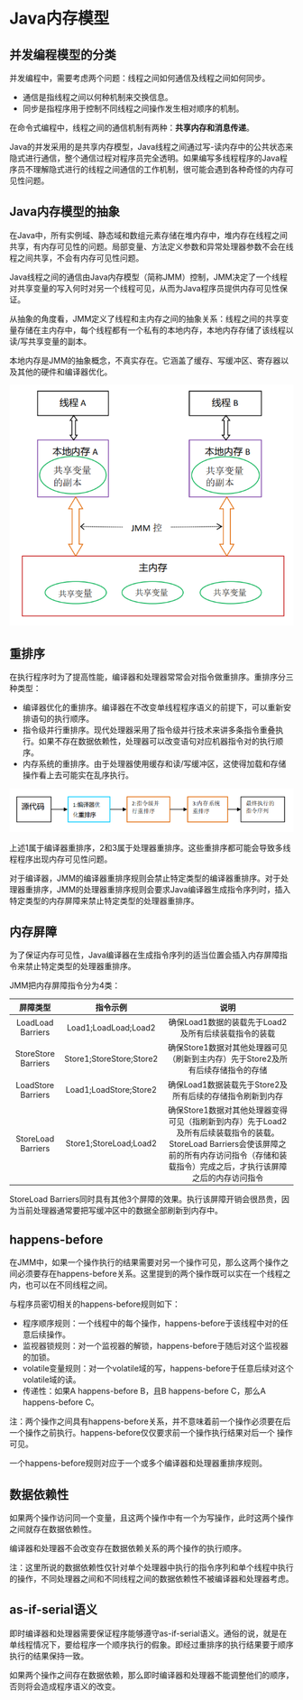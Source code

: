 # Java内存模型

## 并发编程模型的分类

并发编程中，需要考虑两个问题：线程之间如何通信及线程之间如何同步。

- 通信是指线程之间以何种机制来交换信息。
- 同步是指程序用于控制不同线程之间操作发生相对顺序的机制。

在命令式编程中，线程之间的通信机制有两种：**共享内存和消息传递**。

Java的并发采用的是共享内存模型，Java线程之间通过写-读内存中的公共状态来隐式进行通信，整个通信过程对程序员完全透明。如果编写多线程程序的Java程序员不理解隐式进行的线程之间通信的工作机制，很可能会遇到各种奇怪的内存可见性问题。

## Java内存模型的抽象

在Java中，所有实例域、静态域和数组元素存储在堆内存中，堆内存在线程之间共享，有内存可见性的问题。局部变量、方法定义参数和异常处理器参数不会在线程之间共享，不会有内存可见性问题。

Java线程之间的通信由Java内存模型（简称JMM）控制，JMM决定了一个线程对共享变量的写入何时对另一个线程可见，从而为Java程序员提供内存可见性保证。

从抽象的角度看，JMM定义了线程和主内存之间的抽象关系：线程之间的共享变量存储在主内存中，每个线程都有一个私有的本地内存，本地内存存储了该线程以读/写共享变量的副本。

本地内存是JMM的抽象概念，不真实存在。它涵盖了缓存、写缓冲区、寄存器以及其他的硬件和编译器优化。

![JMM](./img/JMM.jpg)

## 重排序

在执行程序时为了提高性能，编译器和处理器常常会对指令做重排序。重排序分三种类型：

- 编译器优化的重排序。编译器在不改变单线程程序语义的前提下，可以重新安排语句的执行顺序。
- 指令级并行重排序。现代处理器采用了指令级并行技术来讲多条指令重叠执行。如果不存在数据依赖性，处理器可以改变语句对应机器指令对的执行顺序。
- 内存系统的重排序。由于处理器使用缓存和读/写缓冲区，这使得加载和存储操作看上去可能实在乱序执行。

![三种重排序](./img/三种重排序.jpg)

上述1属于编译器重排序，2和3属于处理器重排序。这些重排序都可能会导致多线程程序出现内存可见性问题。

对于编译器，JMM的编译器重排序规则会禁止特定类型的编译器重排序。对于处理器重排序，JMM的处理器重排序规则会要求Java编译器生成指令序列时，插入特定类型的内存屏障来禁止特定类型的处理器重排序。

## 内存屏障

为了保证内存可见性，Java编译器在生成指令序列的适当位置会插入内存屏障指令来禁止特定类型的处理器重排序。

JMM把内存屏障指令分为4类：

|        屏障类型         |           指令示例           |                    说明                    |
| :-----------------: | :----------------------: | :--------------------------------------: |
|  LoadLoad Barriers  |   Load1;LoadLoad;Load2   |     确保Load1数据的装载先于Load2及所有后续装载指令的装载      |
| StoreStore Barriers | Store1;StoreStore;Store2 | 确保Store1数据对其他处理器可见（刷新到主内存）先于Store2及所有后续存储指令的存储 |
| LoadStore Barriers  |  Load1;LoadStore;Store2  |    确保Load1数据装载先于Store2及所有后续的存储指令刷新到内存    |
| StoreLoad Barriers  |  Store1;StoreLoad;Load2  | 确保Store1数据对其他处理器变得可见（指刷新到内存）先于Load2及所有后续装载指令的装载。StoreLoad Barriers会使该屏障之前的所有内存访问指令（存储和装载指令）完成之后，才执行该屏障之后的内存访问指令 |

StoreLoad Barriers同时具有其他3个屏障的效果。执行该屏障开销会很昂贵，因为当前处理器通常要把写缓冲区中的数据全部刷新到内存中。

## happens-before

在JMM中，如果一个操作执行的结果需要对另一个操作可见，那么这两个操作之间必须要存在happens-before关系。这里提到的两个操作既可以实在一个线程之内，也可以在不同线程之间。

与程序员密切相关的happens-before规则如下：

- 程序顺序规则：一个线程中的每个操作，happens-before于该线程中对的任意后续操作。
- 监视器锁规则：对一个监视器的解锁，happens-before于随后对这个监视器的加锁。
- volatile变量规则：对一个volatile域的写，happens-before于任意后续对这个volatile域的读。
- 传递性：如果A happens-before B，且B happens-before C，那么A happens-before C。

注：两个操作之间具有happens-before关系，并不意味着前一个操作必须要在后一个操作之前执行。happens-before仅仅要求前一个操作执行结果对后一个 操作可见。

一个happens-before规则对应于一个或多个编译器和处理器重排序规则。

## 数据依赖性

如果两个操作访问同一个变量，且这两个操作中有一个为写操作，此时这两个操作之间就存在数据依赖性。

编译器和处理器不会改变存在数据依赖关系的两个操作的执行顺序。

注：这里所说的数据依赖性仅针对单个处理器中执行的指令序列和单个线程中执行的操作，不同处理器之间和不同线程之间的数据依赖性不被编译器和处理器考虑。

## as-if-serial语义

即时编译器和处理器需要保证程序能够遵守as-if-serial语义。通俗的说，就是在单线程情况下，要给程序一个顺序执行的假象。即经过重排序的执行结果要于顺序执行的结果保持一致。

如果两个操作之间存在数据依赖，那么即时编译器和处理器不能调整他们的顺序，否则将会造成程序语义的改变。

